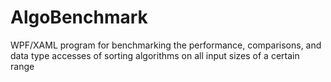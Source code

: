 # AlgoBenchmark
 WPF/XAML program for benchmarking the performance, comparisons, and data type accesses of sorting algorithms on all input sizes of a certain range
